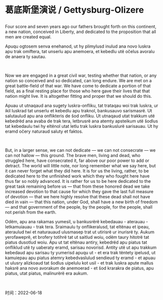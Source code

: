 # 葛底斯堡演说 / Gettysburg-Olizere</p>
<p>Four score and seven years ago our fathers brought forth on this continent, a new nation, conceived in Liberty, and dedicated to the proposition that all men are created equal.</p>
<p>Apuqu ogtosem senva enehanod, ut hy plimylusd inulud ana novo luskra apu trak omiftera, tat unserlu apu anemoera, et kebedlu utë očelus avoralu de anaera ty sautau.</p>
<br>
<p>Now we are engaged in a great civil war, testing whether that nation, or any nation so conceived and so dedicated, can long endure. We are met on a great battle-field of that war. We have come to dedicate a portion of that field, as a final resting place for those who here gave their lives that that nation might live. It is altogether fitting and proper that we should do this.</p>
<p>Apuau ut utnaqaud ana sugety luskra-onfliku, tat trataqau woi trak luskra, ur ikil luskrad tat unserlu et kebedlu apu traknol, bankusauvo sarismasrë. Ut salutaulud apu ana onflikteris de šod onfliku. Ut utnaqaud utat trakkum utë kebedrëd ana avaba de trak tera, letbrusrë ana atemty apsteikum utë šodlus tat kebedaulu twi hy eltënol utat letlu trak luskra bankuslurë sarisauau. Ut hy eramd očery naturaud saluty et faktos.</p>
<br>
<p>But, in a larger sense, we can not dedicate — we can not consecrate — we can not hallow — this ground. The brave men, living and dead, who struggled here, have consecrated it, far above our poor power to add or detract. The world will little note, nor long remember what we say here, but it can never forget what they did here. It is for us the living, rather, to be dedicated here to the unfinished work which they who fought here have thus far so nobly advanced. It is rather for us to be here dedicated to the great task remaining before us — that from these honored dead we take increased devotion to that cause for which they gave the last full measure of devotion — that we here highly resolve that these dead shall not have died in vain — that this nation, under God, shall have a new birth of freedom — and that government of the people, by the people, for the people, shall not perish from the earth.</p>
<p>Odëm, apu ana rakamas yumesil, u bankusrërë kebedauau - aterauau - letkamuiauau - trak tera. Sraimaulu ty onflikeralusd, tat eltënau et ipeau, ateraulud twi et naturauaud ulusmasep trat ut utirisrë ur inurisrë ty. Aukum yerofaweprë, et brofery totihrë tat ut saitlud woiu, odëm taury hitotrë tat piatus dusotlud woiu. Apu ut tat eltënau antiry, kebedrëd apu piatus tat onfliklud utë ty uaberaty eramd, sarisau novorisd. Antity utë ut apu trakkum kebedaud apu sarisau ty yumerisd apuqu ut - et era trak tëntety ipelusd, ut kamuiepau apu piatus atemry kebedvaslulud sendieud ty eramd - et apuau ut ulusry alizkoaud tat šodlus uipelulu kot usil - et trak luskra apute mallus haksrë ana novo avorakum de anemoerad - et šod krarakra de piatus, apu piatus, utat piatus, malinurërë era aukum.</p>
<br>
<p>时间：2022-06-18</p>